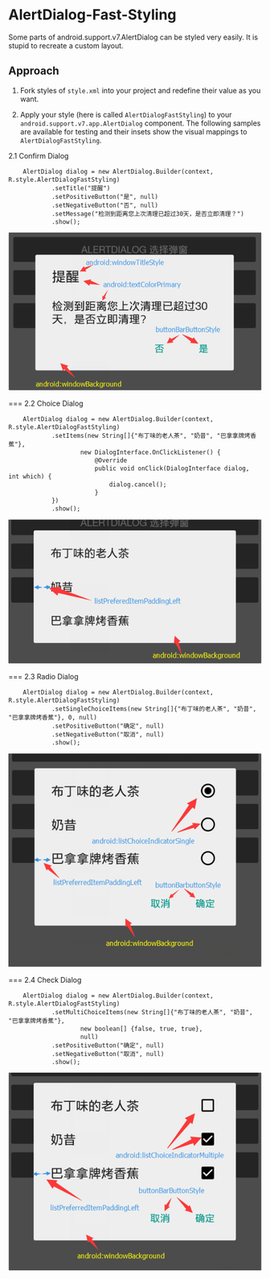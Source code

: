 # AlertDialog-Fast-Styling
Some parts of android.support.v7.AlertDialog can be styled very easily. It is stupid to recreate a custom layout.

## Approach

  1. Fork styles of `style.xml` into your project and redefine their value as you want.

        <style name="AlertDialogFastStyling" parent="Base.Theme.AppCompat.Light.Dialog">
            <item name="android:textColorPrimary">@color/abc_primary_text_material_light</item>
          	<item name="android:windowTitleStyle">@style/AlertDialogFastStyling.Title</item>
          	<item name="android:windowBackground">@drawable/abc_dialog_material_background_light</item>
          
          	<item name="listPreferredItemPaddingLeft">24dp</item>
          	<item name="listPreferredItemPaddingRight">24dp</item>
          
          	<item name="buttonBarButtonStyle">@style/AlertDialogFastStyling.Button</item>
          
          	<item name="android:listChoiceIndicatorSingle">@drawable/abc_btn_radio_material</item>
          	<item name="android:listChoiceIndicatorMultiple">@drawable/abc_btn_check_material</item>
        </style>
          
        <style name="AlertDialogFastStyling.Title" parent="RtlOverlay.DialogWindowTitle.AppCompat">
          	<item name="android:textAppearance">@style/AlertDialogFastStyling.Title.TextAppearance</item>
        </style>
        <style name="AlertDialogFastStyling.Title.TextAppearance">
          	<item name="android:textSize">@dimen/abc_text_size_title_material</item>
          	<item name="android:textColor">@color/abc_primary_text_material_light</item>
        </style>
        <style name="AlertDialogFastStyling.Button" parent="Base.Widget.AppCompat.Button.ButtonBar.AlertDialog">
          	<item name="android:textColor">#009688</item>
          	<item name="android:textSize">14sp</item>
         </style>

  2. Apply your style (here is called `AlertDialogFastStyling`) to your `android.support.v7.app.AlertDialog` component. The following samples are available for testing and their insets show the visual mappings to `AlertDialogFastStyling`.

  2.1 Confirm Dialog
  
        AlertDialog dialog = new AlertDialog.Builder(context, R.style.AlertDialogFastStyling)
                .setTitle("提醒")
                .setPositiveButton("是", null)
                .setNegativeButton("否", null)
                .setMessage("检测到距离您上次清理已超过30天，是否立即清理？")
                .show();
  
  ![confirm dialog](https://github.com/Cookizz/AlertDialog-Fast-Styling/blob/master/art/confirmdialog.png)
  
  ===
  2.2 Choice Dialog
  
        AlertDialog dialog = new AlertDialog.Builder(context, R.style.AlertDialogFastStyling)
                .setItems(new String[]{"布丁味的老人茶", "奶昔", "巴拿拿牌烤香蕉"},
                        new DialogInterface.OnClickListener() {
                            @Override
                            public void onClick(DialogInterface dialog, int which) {
                                dialog.cancel();
                            }
                })
                .show();
                        
  ![confirm dialog](https://github.com/Cookizz/AlertDialog-Fast-Styling/blob/master/art/choicedialog.png)
  
  ===
  2.3 Radio Dialog
  
        AlertDialog dialog = new AlertDialog.Builder(context, R.style.AlertDialogFastStyling)
                .setSingleChoiceItems(new String[]{"布丁味的老人茶", "奶昔", "巴拿拿牌烤香蕉"}, 0, null)
                .setPositiveButton("确定", null)
                .setNegativeButton("取消", null)
                .show();
                        
  ![confirm dialog](https://github.com/Cookizz/AlertDialog-Fast-Styling/blob/master/art/radiodialog.png)
  
  ===
  2.4 Check Dialog
  
        AlertDialog dialog = new AlertDialog.Builder(context, R.style.AlertDialogFastStyling)
                .setMultiChoiceItems(new String[]{"布丁味的老人茶", "奶昔", "巴拿拿牌烤香蕉"},
                        new boolean[] {false, true, true},
                        null)
                .setPositiveButton("确定", null)
                .setNegativeButton("取消", null)
                .show();
                        
  ![confirm dialog](https://github.com/Cookizz/AlertDialog-Fast-Styling/blob/master/art/checkdialog.png)
  
